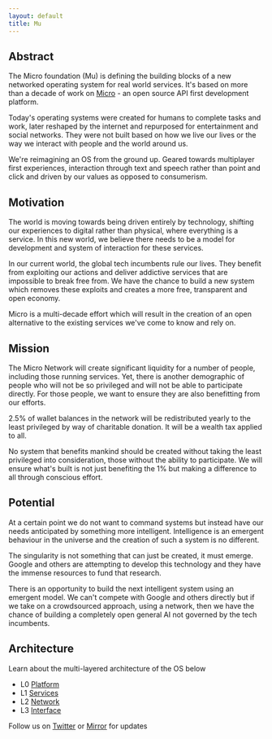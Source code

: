 ```yaml
---
layout: default
title: Mu
---
```


<div id="blurb">
<h2>Abstract</h2>
<p>The Micro foundation (Mu) is defining the building blocks of a new networked operating system for real world services.
It's based on more than a decade of work on <a href="https://micro.dev">Micro</a> - an open source API first development 
platform.
</p>

<p>Today's operating systems were created for humans to complete tasks and work, later reshaped by the internet and 
repurposed for entertainment and social networks. They were not built based on how we live our lives or the way we 
interact with people and the world around us.
</p>

<p>We're reimagining an OS from the ground up. Geared towards multiplayer first experiences, interaction through text and 
speech rather than point and click and driven by our values as opposed to consumerism.
</p>
</div>

<div id="blurb">
<h2>Motivation</h2>
<p>
The world is moving towards being driven entirely by technology, shifting our experiences to digital rather than 
physical, where everything is a service. In this new world, we believe there needs to be a model for development and system of interaction for 
these services.
</p>
<p>
In our current world, the global tech incumbents rule our lives.
They benefit from exploiting our actions and deliver addictive services that are impossible to break free from. We have the chance to 
build a new system which removes these exploits and creates a more free, transparent and open economy.
</p>
<p>
Micro is a multi-decade effort which will result in the creation of an open alternative to the existing services we've come to know and 
rely on.
</p>
</div>

<div id="blurb">
<h2>Mission</h2>

<p>
The Micro Network will create significant liquidity for a number of people, including
those running services. Yet, there is another demographic of people who will not be so privileged and will not be
able to participate directly. For those people, we want to ensure they are also benefitting from our efforts.
</p>

<p>
2.5% of wallet balances in the network will be redistributed yearly to the least privileged by way of charitable donation. 
It will be a wealth tax applied to all.
</p>

<p>
No system that benefits mankind should be created without taking the least privileged into consideration, those without
the ability to participate. We will ensure what's built is not just benefiting the 1% but making a difference to all
through conscious effort.
</p>
</div>

<div id="blurb">
<h2>Potential</h2>
<p>
At a certain point we do not want to command systems but instead have our needs anticipated by something more intelligent.
Intelligence is an emergent behaviour in the universe and the creation of such a system is no different.
</p>
<p>
The singularity is not something that can just be created, it must emerge. Google and others are attempting to develop 
this technology and they have the immense resources to fund that research.
</p>
<p>
There is an opportunity to build the next intelligent system using an emergent model. We can't compete with Google and others directly
but if we take on a crowdsourced approach, using a network, then we have the chance of building a completely open general AI not 
governed by the tech incumbents.
</p>
</div>

## Architecture

Learn about the multi-layered architecture of the OS below

<ul id="projects">
<li>L0 <a href="/platform">Platform</a></li>
<li>L1 <a href="/services">Services</a></li>
<li>L2 <a href="/network">Network</a></li>
<li>L3 <a href="/interface">Interface</a></li>
</ul>

<footer>
Follow us on <a href="https://twitter.com/mudotxyz">Twitter</a>
  or <a href="https://mirror.xyz/0x95A522981D68213E6F2190e187d42f9e53EE0873">Mirror</a> for updates
</footer>
